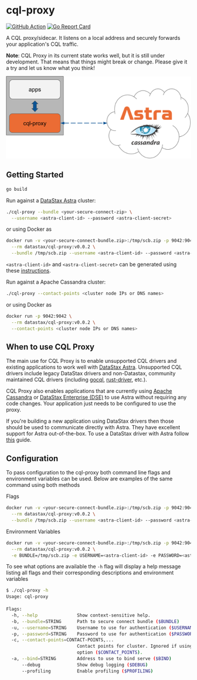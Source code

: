 # cql-proxy

[![GitHub Action](https://github.com/datastax/cql-proxy/actions/workflows/test.yml/badge.svg)](https://github.com/datastax/cql-proxy/actions/workflows/test.yml) [![Go Report Card](https://goreportcard.com/badge/github.com/datastax/cql-proxy)](https://goreportcard.com/report/github.com/datastax/cql-proxy)

A CQL proxy/sidecar. It listens on a local address and securely forwards your application's CQL traffic.

**Note**: CQL Proxy in its current state works well, but it is still under development. That means
that things might break or change. Please give it a try and let us know what you think!

![cql-proxy](cql-proxy.png)

## Getting Started

```sh
go build
```

Run against a [DataStax Astra][astra] cluster:

```sh
./cql-proxy --bundle <your-secure-connect-zip> \
  --username <astra-client-id> --password <astra-client-secret>
```

or using Docker as

```sh
docker run -v <your-secure-connect-bundle.zip>:/tmp/scb.zip -p 9042:9042 \
  --rm datastax/cql-proxy:v0.0.2 \
  --bundle /tmp/scb.zip --username <astra-client-id> --password <astra-client-secret>
```

`<astra-client-id>` and `<astra-client-secret>` can be generated using these [instructions].

Run against a Apache Cassandra cluster:

```sh
./cql-proxy --contact-points <cluster node IPs or DNS names>
```

or using Docker as

```sh
docker run -p 9042:9042 \
  --rm datastax/cql-proxy:v0.0.2 \
  --contact-points <cluster node IPs or DNS names>
```

## When to use CQL Proxy

The main use for CQL Proxy is to enable unsupported CQL drivers and existing applications to work
well with [DataStax Astra][astra]. Unsupported CQL drivers include legacy DataStax drivers and
non-Datastax, community maintained CQL drivers (including [gocql], [rust-driver], etc.). 

CQL Proxy also enables applications that are currently using [Apache Cassandra][cassandra] or
[DataStax Enterprise (DSE)][dse] to use Astra without requiring any code changes.  Your application
just needs to be configured to use the proxy.

If you're building a new application using DataStax drivers then those should be used to communicate
directly with Astra. They have excellent support for Astra out-of-the-box. To use a DataStax driver
with Astra follow [this][driver-guide] guide.

## Configuration

To pass configuration to the cql-proxy both command line flags and environment variables can be used. Below are examples of
the same command using both methods

Flags

```sh
docker run -v <your-secure-connect-bundle.zip>:/tmp/scb.zip -p 9042:9042 \
  --rm datastax/cql-proxy:v0.0.2 \
  --bundle /tmp/scb.zip --username <astra-client-id> --password <astra-client-secret>
```

Environment Variables

```sh
docker run -v <your-secure-connect-bundle.zip>:/tmp/scb.zip -p 9042:9042  \
  --rm datastax/cql-proxy:v0.0.2 \
  -e BUNDLE=/tmp/scb.zip -e USERNAME=<astra-client-id> -e PASSWORD=<astra-client-secret>
```

To see what options are available the `-h` flag will display a help message listing all flags and their corresponding descriptions
and environment variables

```sh
$ ./cql-proxy -h
Usage: cql-proxy

Flags:
  -h, --help               Show context-sensitive help.
  -b, --bundle=STRING      Path to secure connect bundle ($BUNDLE)
  -u, --username=STRING    Username to use for authentication ($USERNAME)
  -p, --password=STRING    Password to use for authentication ($PASSWORD)
  -c, --contact-points=CONTACT-POINTS,...
                           Contact points for cluster. Ignored if using the bundle path
                           option ($CONTACT_POINTS).
  -a, --bind=STRING        Address to use to bind serve ($BIND)
      --debug              Show debug logging ($DEBUG)
      --profiling          Enable profiling ($PROFILING)
```

[astra]: https://astra.datastax.com/
[instructions]: https://docs.datastax.com/en/astra/docs/manage-application-tokens.html
[gocql]: https://github.com/gocql/gocql
[rust-driver]: https://github.com/scylladb/scylla-rust-driver
[driver-guide]: https://docs.datastax.com/en/astra/docs/connecting-to-astra-databases-using-datastax-drivers.html
[cassandra]: https://cassandra.apache.org/
[dse]: https://www.datastax.com/products/datastax-enterprise
